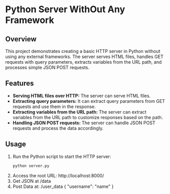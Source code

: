 # Python Server WithOut Any Framework

## Overview

This project demonstrates creating a basic HTTP server in Python without using any external frameworks. The server serves HTML files, handles GET requests with query parameters, extracts variables from the URL path, and processes simple JSON POST requests.

## Features

- **Serving HTML files over HTTP:** The server can serve HTML files.
- **Extracting query parameters:** It can extract query parameters from GET requests and use them in the response.
- **Extracting variables from the URL path:** The server can extract variables from the URL path to customize responses based on the path.
- **Handling JSON POST requests:** The server can handle JSON POST requests and process the data accordingly.

## Usage

1. Run the Python script to start the HTTP server:
   ```bash
   python server.py

2. Access the root URL: http://localhost:8000/ 
3. Get JSON at /data
3. Post Data at: /user_data { "username": "name" }
